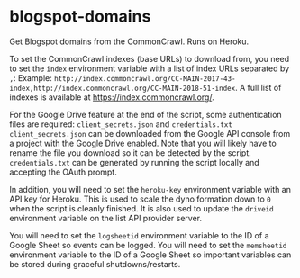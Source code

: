# blogspot-domains

Get Blogspot domains from the CommonCrawl. Runs on Heroku.

To set the CommonCrawl indexes (base URLs) to download from, you need to set the `index` environment variable with a list of index URLs separated by `,`: Example: `http://index.commoncrawl.org/CC-MAIN-2017-43-index,http://index.commoncrawl.org/CC-MAIN-2018-51-index`. A full list of indexes is available at https://index.commoncrawl.org/.

For the Google Drive feature at the end of the script, some authentication files are required:
`client_secrets.json` and `credentials.txt`
`client_secrets.json` can be downloaded from the Google API console from a project with the Google Drive enabled. Note that you will likely have to rename the file you download so it can be detected by the script.
`credentials.txt` can be generated by running the script locally and accepting the OAuth prompt.

In addition, you will need to set the `heroku-key` environment variable with an API key for Heroku. This is used to scale the dyno formation down to `0` when the script is cleanly finished. It is also used to update the `driveid` environment variable on the list API provider server.

You will need to set the `logsheetid` environment variable to the ID of a Google Sheet so events can be logged.
You will need to set the `memsheetid` environment variable to the ID of a Google Sheet so important variables can be stored during graceful shutdowns/restarts.
